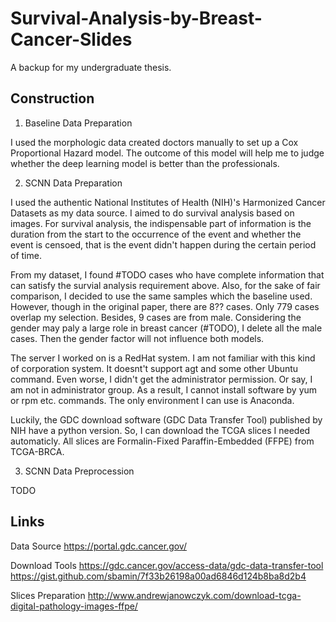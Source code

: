 # Survival-Analysis-by-Breast-Cancer-Slides

A backup for my undergraduate thesis.

## Construction

1. Baseline Data Preparation

I used the morphologic data created doctors manually to set up a Cox Proportional Hazard model. The outcome of this model will help me to judge whether the deep learning model is better than the professionals.

2. SCNN Data Preparation

I used the authentic National Institutes of Health (NIH)'s Harmonized Cancer Datasets as my data source. I aimed to do survival analysis based on images. For survival analysis, the indispensable part of information is the duration from the start to the occurrence of the event and whether the event is censoed, that is the event didn't happen during the certain period of time. 

From my dataset, I found #TODO cases who have complete information that can satisfy the survial analysis requirement above. Also, for the sake of fair comparison, I decided to use the same samples which the baseline used. However, though in the original paper, there are 8?? cases. Only 779 cases overlap my selection. Besides, 9 cases are from male. Considering the gender may paly a large role in breast cancer (#TODO), I delete all the male cases. Then the gender factor will not influence both models.

The server I worked on is a RedHat system. I am not familiar with this kind of corporation system. It doesnt't support agt and some other Ubuntu command. Even worse, I didn't get the administrator permission. Or say, I am not in administrator group. As a result, I cannot install software by yum or rpm etc. commands. The only environment I can use is Anaconda.

Luckily, the GDC download software (GDC Data Transfer Tool) published by NIH have a python version. So, I can download the TCGA slices I needed automaticly. All slices are Formalin-Fixed Paraffin-Embedded (FFPE) from TCGA-BRCA.

3. SCNN Data Preprocession

TODO

## Links
Data Source
https://portal.gdc.cancer.gov/

Download Tools
https://gdc.cancer.gov/access-data/gdc-data-transfer-tool
https://gist.github.com/sbamin/7f33b26198a00ad6846d124b8ba8d2b4

Slices Preparation
http://www.andrewjanowczyk.com/download-tcga-digital-pathology-images-ffpe/

